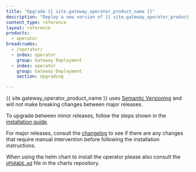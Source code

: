 ```yaml
---
title: "Upgrade {{ site.gateway_operator_product_name }}"
description: "Deploy a new version of {{ site.gateway_operator_product_name }} using Helm"
content_type: reference
layout: reference
products:
  - operator
breadcrumbs:
  - /operator/
  - index: operator
    group: Gateway Deployment
  - index: operator
    group: Gateway Deployment
    section: Upgrading

---
```


{{ site.gateway_operator_product_name }} uses [Semantic Versioning](https://semver.org/) and will not make breaking changes between major releases.

To upgrade between minor releases, follow the steps shown in the [installation guide](/operator/install/).

For major releases, consult the [changelog](/operator/changelog/) to see if there are any changes that require manual intervention before following the installation instructions.

When using the helm chart to install the operator please also consult the [`UPGRADE.md`](https://github.com/Kong/charts/blob/main/charts/gateway-operator/UPGRADE.md) file in the charts repository.
